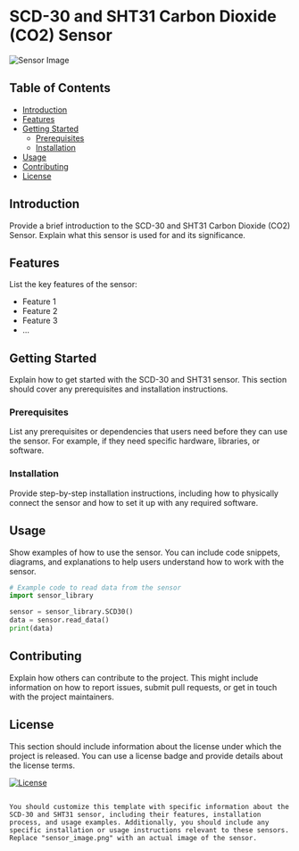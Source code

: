 # SCD-30 and SHT31 Carbon Dioxide (CO2) Sensor

![Sensor Image](sensor_image.png)

## Table of Contents

- [Introduction](#introduction)
- [Features](#features)
- [Getting Started](#getting-started)
  - [Prerequisites](#prerequisites)
  - [Installation](#installation)
- [Usage](#usage)
- [Contributing](#contributing)
- [License](#license)

## Introduction

Provide a brief introduction to the SCD-30 and SHT31 Carbon Dioxide (CO2) Sensor. Explain what this sensor is used for and its significance.

## Features

List the key features of the sensor:

- Feature 1
- Feature 2
- Feature 3
- ...

## Getting Started

Explain how to get started with the SCD-30 and SHT31 sensor. This section should cover any prerequisites and installation instructions.

### Prerequisites

List any prerequisites or dependencies that users need before they can use the sensor. For example, if they need specific hardware, libraries, or software.

### Installation

Provide step-by-step installation instructions, including how to physically connect the sensor and how to set it up with any required software.

## Usage

Show examples of how to use the sensor. You can include code snippets, diagrams, and explanations to help users understand how to work with the sensor.

```python
# Example code to read data from the sensor
import sensor_library

sensor = sensor_library.SCD30()
data = sensor.read_data()
print(data)

```

## Contributing

Explain how others can contribute to the project. This might include information on how to report issues, submit pull requests, or get in touch with the project maintainers.

## License

This section should include information about the license under which the project is released. You can use a license badge and provide details about the license terms.

[![License](https://img.shields.io/badge/License-MIT-blue.svg)](LICENSE)
```

You should customize this template with specific information about the SCD-30 and SHT31 sensor, including their features, installation process, and usage examples. Additionally, you should include any specific installation or usage instructions relevant to these sensors. Replace "sensor_image.png" with an actual image of the sensor.
